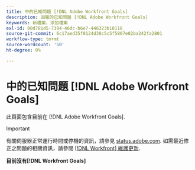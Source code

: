 ```yaml
---
title: 中的已知問題 [!DNL Adobe Workfront Goals]
description: 回報的已知問題 [!DNL Adobe Workfront Goals]
keywords: 新檔案，添加檔案
exl-id: 00d781d5-7394-46dc-b6e7-446323b10118
source-git-commit: 6c17aed35f0124d39c5c5f5807e02ba242fa2801
workflow-type: tm+mt
source-wordcount: '50'
ht-degree: 0%

---
```


# 中的已知問題 [!DNL Adobe Workfront Goals]

此頁面包含目前在 [!DNL Adobe Workfront Goals].

>[!IMPORTANT]
>
>有關伺服器正常運行時間或停機的資訊，請參見 [status.adobe.com](https://status.adobe.com). 如需最近修正之問題的相關資訊，請參閱 [[!DNL Workfront] 維護更新](../maintenance/current-updates.md).

**目前沒有[!DNL Workfront Goals]**

<!--


-->
